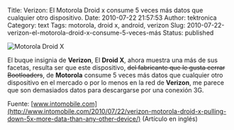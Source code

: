 Title: Verizon: El Motorola Droid x consume 5 veces más datos que cualquier otro dispositivo.
Date: 2010-07-22 21:57:53
Author: tektronica
Category: text
Tags: motorola, droid x, android, verizon
Slug: 2010-07-22-verizon-el-motorola-droid-x-consume-5-veces-más
Status: published

![Motorola Droid
X](http://media.tumblr.com/tumblr_l5znb5WJzX1qctm3h.jpg)



</p>

El buque insignia de **Verizon**, El **Droid X**, ahora muestra una más
de sus facetas, resulta ser que este dispositivo, ~~del fabricante que
le gusta cerrar Bootloaders~~, de **Motorola** consume 5 veces más datos
que cualquier otro dispositivo en el mercado o por lo menos en la red de
**Verizon**, me parece que son demasiados datos para descargarse por una
conexión 3G.



</p>

Fuente:
[www.intomobile.com](http://www.intomobile.com/2010/07/22/verizon-motorola-droid-x-pulling-down-5x-more-data-than-any-other-device/)
(Artículo en inglés)

</p>

